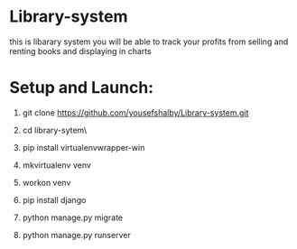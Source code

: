 # Library-system

<p> this is libarary system you will be able to track your profits from selling and renting books and displaying in charts </p>

# Setup and Launch:

1. git clone https://github.com/yousefshalby/Library-system.git

2. cd library-sytem\

3. pip install virtualenvwrapper-win

4. mkvirtualenv venv

5. workon venv

6. pip install django

7. python manage.py migrate

8. python manage.py runserver
